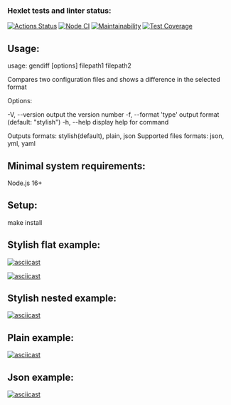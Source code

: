 ### Hexlet tests and linter status:
[![Actions Status](https://github.com/vladikKir/frontend-project-46/workflows/hexlet-check/badge.svg)](https://github.com/vladikKir/frontend-project-46/actions)
[![Node CI](https://github.com/vladikKir/frontend-project-46/actions/workflows/Node_CI.yml/badge.svg)](https://github.com/vladikKir/frontend-project-46/actions/workflows/Node_CI.yml)
[![Maintainability](https://api.codeclimate.com/v1/badges/96033f05bb01d4723f62/maintainability)](https://codeclimate.com/github/vladikKir/frontend-project-46/maintainability)
[![Test Coverage](https://api.codeclimate.com/v1/badges/96033f05bb01d4723f62/test_coverage)](https://codeclimate.com/github/vladikKir/frontend-project-46/test_coverage)

## Usage:
usage: gendiff [options] filepath1 filepath2

Compares two configuration files and shows a difference in the selected format

Options:

-V, --version        output the version number
-f, --format 'type'  output format (default: "stylish")
-h, --help           display help for command

Outputs formats: stylish(default), plain, json
Supported files formats: json, yml, yaml


## Minimal system requirements:
Node.js 16+

## Setup:
make install


## Stylish flat example:
[![asciicast](https://asciinema.org/a/teC8k9IDAv362UJCmgs7WQ8h8.svg)](https://asciinema.org/a/teC8k9IDAv362UJCmgs7WQ8h8)

[![asciicast](https://asciinema.org/a/jAPFF8y2oNOOQnNWGr3xBXTo2.svg)](https://asciinema.org/a/jAPFF8y2oNOOQnNWGr3xBXTo2)

## Stylish nested example:
[![asciicast](https://asciinema.org/a/x2JUWW4l6QXrquXSgCdJx4J40.svg)](https://asciinema.org/a/x2JUWW4l6QXrquXSgCdJx4J40)

## Plain example:
[![asciicast](https://asciinema.org/a/8bBvUt22AgjuMGFKpscxLzBwC.svg)](https://asciinema.org/a/8bBvUt22AgjuMGFKpscxLzBwC)

## Json example:
[![asciicast](https://asciinema.org/a/zJvXGDqOd5XMHHjnEkkEO3Wqq.svg)](https://asciinema.org/a/zJvXGDqOd5XMHHjnEkkEO3Wqq)
